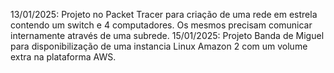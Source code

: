 13/01/2025: Projeto no Packet Tracer para criação de uma rede em estrela contendo um switch e 4 computadores. Os mesmos precisam comunicar internamente através de uma subrede.
15/01/2025: Projeto Banda de Miguel para disponibilização de uma instancia Linux Amazon 2 com um volume extra na plataforma AWS.
